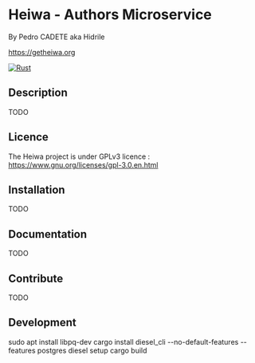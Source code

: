 # Heiwa - Authors Microservice
By Pedro CADETE aka Hidrile

https://getheiwa.org

[![Rust](https://github.com/hidrile/heiwa-authors/actions/workflows/rust.yml/badge.svg)](https://github.com/hidrile/heiwa-authors/actions/workflows/rust.yml)

## Description

TODO

## Licence

The Heiwa project is under GPLv3 licence : https://www.gnu.org/licenses/gpl-3.0.en.html

## Installation

TODO

## Documentation

TODO

## Contribute

TODO

## Development

sudo apt install libpq-dev
cargo install diesel_cli --no-default-features --features postgres
diesel setup
cargo build


